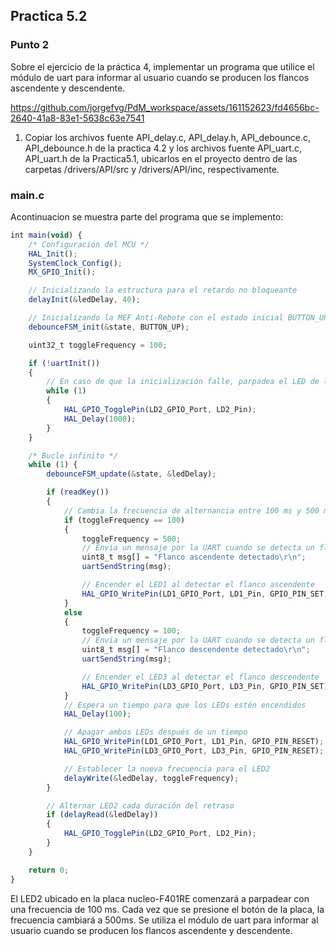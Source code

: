 ## Practica 5.2
### Punto 2
Sobre el ejercicio de la práctica 4, implementar un programa que utilice el módulo de uart para informar al usuario cuando se producen los flancos ascendente y descendente.


https://github.com/jorgefvg/PdM_workspace/assets/161152623/fd4656bc-2640-41a8-83e1-5638c63e7541


1. Copiar los archivos fuente API_delay.c, API_delay.h, API_debounce.c, API_debounce.h de la practica 4.2 y los archivos fuente API_uart.c, API_uart.h de la Practica5.1, ubicarlos en el proyecto dentro de las carpetas /drivers/API/src y /drivers/API/inc, respectivamente.
### main.c
Acontinuacion se muestra parte del programa que se implemento:
```javascript
int main(void) {
	/* Configuración del MCU */
	HAL_Init();
	SystemClock_Config();
	MX_GPIO_Init();

	// Inicializando la estructura para el retardo no bloqueante
	delayInit(&ledDelay, 40);

	// Inicializando la MEF Anti-Rebote con el estado inicial BUTTON_UP
	debounceFSM_init(&state, BUTTON_UP);

	uint32_t toggleFrequency = 100;

	if (!uartInit())
	{
		// En caso de que la inicialización falle, parpadea el LED de la placa para indicar que hay un problema con la UART
		while (1)
		{
			HAL_GPIO_TogglePin(LD2_GPIO_Port, LD2_Pin);
			HAL_Delay(1000);
		}
	}

	/* Bucle infinito */
	while (1) {
		debounceFSM_update(&state, &ledDelay);

		if (readKey())
		{
			// Cambia la frecuencia de alternancia entre 100 ms y 500 ms
			if (toggleFrequency == 100)
			{
				toggleFrequency = 500;
				// Envia un mensaje por la UART cuando se detecta un flanco ascendente
				uint8_t msg[] = "Flanco ascendente detectado\r\n";
				uartSendString(msg);

				// Encender el LED1 al detectar el flanco ascendente
				HAL_GPIO_WritePin(LD1_GPIO_Port, LD1_Pin, GPIO_PIN_SET);
			}
			else
			{
				toggleFrequency = 100;
				// Envia un mensaje por la UART cuando se detecta un flanco descendente
				uint8_t msg[] = "Flanco descendente detectado\r\n";
				uartSendString(msg);

				// Encender el LED3 al detectar el flanco descendente
				HAL_GPIO_WritePin(LD3_GPIO_Port, LD3_Pin, GPIO_PIN_SET);
			}
			// Espera un tiempo para que los LEDs estén encendidos
			HAL_Delay(100);

			// Apagar ambos LEDs después de un tiempo
			HAL_GPIO_WritePin(LD1_GPIO_Port, LD1_Pin, GPIO_PIN_RESET);
			HAL_GPIO_WritePin(LD3_GPIO_Port, LD3_Pin, GPIO_PIN_RESET);

			// Establecer la nueva frecuencia para el LED2
			delayWrite(&ledDelay, toggleFrequency);
		}

		// Alternar LED2 cada duración del retraso
		if (delayRead(&ledDelay))
		{
			HAL_GPIO_TogglePin(LD2_GPIO_Port, LD2_Pin);
		}
	}

	return 0;
}
```
El LED2 ubicado en la placa nucleo-F401RE comenzará a parpadear con una frecuencia de 100 ms. Cada vez que se presione el botón de la placa, la frecuencia cambiará a 500ms.
Se utiliza el módulo de uart para informar al usuario cuando se producen los flancos ascendente y descendente.
